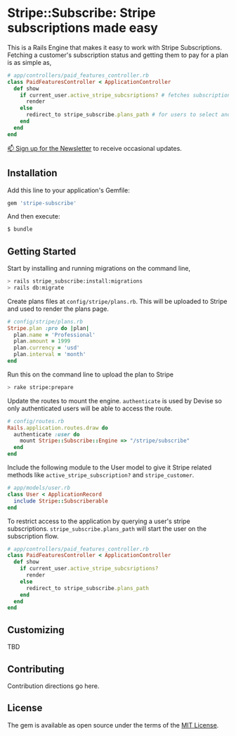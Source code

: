 # Stripe::Subscribe: Stripe subscriptions made easy

This is a Rails Engine that makes it easy to work with Stripe Subscriptions. Fetching a customer's subscription status and getting them to pay for a plan is as simple as,

```ruby
# app/controllers/paid_features_controller.rb
class PaidFeaturesController < ApplicationController
  def show
    if current_user.active_stripe_subcsriptions? # fetches subscription details from Stripe
      render
    else
      redirect_to stripe_subscribe.plans_path # for users to select and pay for plans
    end
  end
end
```

[📫 Sign up for the Newsletter](http://tinyletter.com/stripe-rails) to receive occasional updates.

## Installation

Add this line to your application's Gemfile:

```ruby
gem 'stripe-subscribe'
```

And then execute:
```bash
$ bundle
```

## Getting Started

Start by installing and running migrations on the command line,

```bash
> rails stripe_subscribe:install:migrations
> rails db:migrate
```

Create plans files at `config/stripe/plans.rb`. This will be uploaded to Stripe and used to render the plans page.

```ruby
# config/stripe/plans.rb
Stripe.plan :pro do |plan|
  plan.name = 'Professional'
  plan.amount = 1999
  plan.currency = 'usd'
  plan.interval = 'month'
end
```

Run this on the command line to upload the plan to Stripe

```bash
> rake stripe:prepare
```

Update the routes to mount the engine. `authenticate` is used by Devise so only authenticated users will be able to access the route.

```ruby
# config/routes.rb
Rails.application.routes.draw do
  authenticate :user do
    mount Stripe::Subscribe::Engine => "/stripe/subscribe"
  end
end
```

Include the following module to the User model to give it Stripe related methods like `active_stripe_subscription?` and `stripe_customer`.

```ruby
# app/models/user.rb
class User < ApplicationRecord
  include Stripe::Subscriberable
end
```

To restrict access to the application by querying a user's stripe subscriptions. `stripe_subscribe.plans_path` will start the user on the subscription flow.

```ruby
# app/controllers/paid_features_controller.rb
class PaidFeaturesController < ApplicationController
  def show
    if current_user.active_stripe_subcsriptions?
      render
    else
      redirect_to stripe_subscribe.plans_path
    end
  end
end
```

## Customizing

TBD

## Contributing

Contribution directions go here.

## License

The gem is available as open source under the terms of the [MIT License](https://opensource.org/licenses/MIT).
